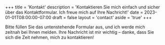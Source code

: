+++
title = 'Kontakt'
description = 'Kontaktieren Sie mich einfach und sicher über das Kontaktformular. Ich freue mich auf Ihre Nachricht!'
date = 2023-01-01T08:00:00-07:00
draft = false
layout = 'contact'
aside = 'true'
+++

Bitte füllen Sie das untenstehende Formular aus, und ich werde mich zeitnah bei Ihnen melden. Ihre Nachricht ist mir wichtig – danke, dass Sie sich die Zeit nehmen, mich zu kontaktieren!
